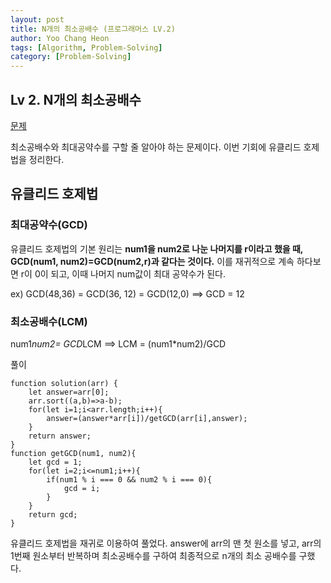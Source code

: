 ```yaml
---
layout: post
title: N개의 최소공배수 (프로그래머스 LV.2)
author: Yoo Chang Heon
tags: [Algorithm, Problem-Solving]
category: [Problem-Solving]
---
```


## Lv 2. N개의 최소공배수

[문제](https://programmers.co.kr/learn/courses/30/lessons/12953)

최소공배수와 최대공약수를 구할 줄 알아야 하는 문제이다. 이번 기회에 유클리드 호제법을 정리한다.

## 유클리드 호제법

### 최대공약수(GCD)

유클리드 호제법의 기본 원리는 <b>num1을 num2로 나눈 나머지를 r이라고 했을 때, GCD(num1, num2)=GCD(num2,r)과 같다는 것이다.</b>
이를 재귀적으로 계속 하다보면 r이 0이 되고, 이때 나머지 num값이 최대 공약수가 된다.

ex) GCD(48,36) = GCD(36, 12) = GCD(12,0) ==> GCD = 12

### 최소공배수(LCM)

num1*num2= GCD*LCM
==> LCM = (num1\*num2)/GCD

풀이

    function solution(arr) {
        let answer=arr[0];
        arr.sort((a,b)=>a-b);
        for(let i=1;i<arr.length;i++){
            answer=(answer*arr[i])/getGCD(arr[i],answer);
        }
        return answer;
    }
    function getGCD(num1, num2){
        let gcd = 1;
        for(let i=2;i<=num1;i++){
            if(num1 % i === 0 && num2 % i === 0){
                gcd = i;
            }
        }
        return gcd;
    }

유클리드 호제법을 재귀로 이용하여 풀었다.
answer에 arr의 맨 첫 원소를 넣고, arr의 1번째 원소부터 반복하며 최소공배수를 구하여 최종적으로 n개의 최소 공배수를 구했다.
